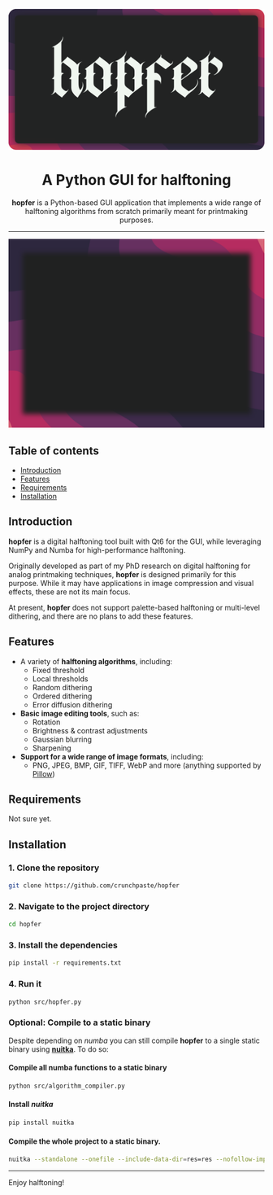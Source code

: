 <p align="center">
  <img src="thumbnail.svg" alt="Logo" style="max-width: 100%; height: auto;">
</p>

<h1 align="center">A Python GUI for halftoning</h1>

<p align="center">
<b>hopfer</b> is a Python-based GUI application that implements a wide range of halftoning algorithms from scratch primarily meant for printmaking purposes.
</p>

---

<p align="center">
    <img src="demo.svg" alt="Demo" style="max-width: 100%; height: auto;" />
</p>


## Table of contents

* [Introduction](#introduction)
* [Features](#features)
* [Requirements](#requirements)
* [Installation](#installation)

## Introduction

**hopfer** is a digital halftoning tool built with Qt6 for the GUI, while leveraging NumPy and Numba for high-performance halftoning.

Originally developed as part of my PhD research on digital halftoning for analog printmaking techniques, **hopfer** is designed primarily for this purpose. While it may have applications in image compression and visual effects, these are not its main focus.

At present, **hopfer** does not support palette-based halftoning or multi-level dithering, and there are no plans to add these features.
## Features

- A variety of **halftoning algorithms**, including:
  - Fixed threshold
  - Local thresholds
  - Random dithering
  - Ordered dithering
  - Error diffusion dithering
- **Basic image editing tools**, such as:
  - Rotation
  - Brightness & contrast adjustments
  - Gaussian blurring
  - Sharpening
- **Support for a wide range of image formats**, including:
  - PNG, JPEG, BMP, GIF, TIFF, WebP and more (anything supported by [Pillow](https://pillow.readthedocs.io/en/stable/))

## Requirements

Not sure yet.

## Installation

### 1. Clone the repository

```bash
git clone https://github.com/crunchpaste/hopfer
```

### 2. Navigate to the project directory

```bash
cd hopfer
```

### 3. Install the dependencies

```bash
pip install -r requirements.txt
```

### 4. Run it

```bash
python src/hopfer.py
```

### Optional: Compile to a static binary

Despite depending on *numba* you can still compile **hopfer** to a single static binary using [**nuitka**](https://nuitka.net/). To do so:

#### Compile all numba functions to a static binary

```bash
python src/algorithm_compiler.py
```

#### Install *nuitka*

```bash
pip install nuitka
```

#### Compile the whole project to a static binary.

```bash
nuitka --standalone --onefile --include-data-dir=res=res --nofollow-import-to=numba --enable-plugins=pyside6 src/hopfer.py
```




---

Enjoy halftoning!
